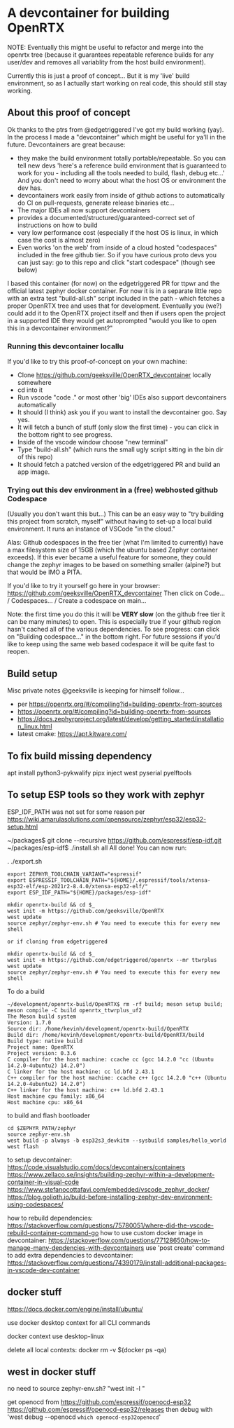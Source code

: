 # A devcontainer for building OpenRTX

NOTE: Eventually this might be useful to refactor and merge into the openrtx tree (because it 
guarantees repeatable reference builds for any user/dev and removes all variablity from the host
build environment).  

Currently this is just a proof of concept...  But it is my 'live' build environment, so as I actually start working on real code, this should still stay working.

## About this proof of concept

Ok thanks to the ptrs from @edgetriggered I've got my build working (yay).  In the process I made a "devcontainer" which might be useful for ya'll in the future.  Devcontainers are great because:

* they make the build environment totally portable/repeatable.  So you can tell new devs 'here's a reference build environment that is guaranteed to work for you - including all the tools needed to build, flash, debug etc...' And you don't need to worry about what the host OS or environment the dev has.
* devcontainers work easily from inside of github actions to automatically do CI on pull-requests, generate release binaries etc...
* The major IDEs all now support devcontainers
* provides a documented/structured/guaranteed-correct set of instructions on how to build
* very low performance cost (especially if the host OS is linux, in which case the cost is almost zero)
* Even works 'on the web' from inside of a cloud hosted "codespaces" included in the free github tier.  So if you have curious proto devs you can just say: go to this repo and click "start codespace" (though see below)

I based this container (for now) on the edgetriggered PR for ttpwr and the official latest zephyr docker container.  For now it is in a separate little repo with an extra test "build-all.sh" script included in the path - which fetches a proper OpenRTX tree and uses that for development.  Eventually you (we?) could add it to the OpenRTX project itself and then if users open the project in a supported IDE they would get autoprompted "would you like to open this in a devcontainer environment?"

### Running this devcontainer locallu

If you'd like to try this proof-of-concept on your own machine:

* Clone https://github.com/geeksville/OpenRTX_devcontainer locally somewhere
* cd into it
* Run vscode "code ." or most other 'big' IDEs also support devcontainers automatically
* It should (I think) ask you if you want to install the devcontainer goo.  Say yes.
* It will fetch a bunch of stuff (only slow the first time) - you can click in the bottom right to see progress.
* Inside of the vscode window choose "new terminal" 
* Type "build-all.sh" (which runs the small ugly script sitting in the bin dir of this repo)
* It should fetch a patched version of the edgetriggered PR and build an app image.

### Trying out this dev environment in a (free) webhosted github Codespace

(Usually you don't want this but...) This can be an easy way to "try building this project from scratch, myself" without having to set-up a local build environment.  It runs an instance of VSCode "in the cloud."

Alas: Github codespaces in the free tier (what I'm limited to currently) have a max filesystem size of 15GB (which the ubuntu based Zephyr container exceeds).  If this ever became a useful feature for someone, they could change the zephyr images to be based on something smaller (alpine?) but that would be IMO a PITA.

If you'd like to try it yourself go here in your browser: https://github.com/geeksville/OpenRTX_devcontainer
Then click on Code... / Codespaces... / Create a codespace on main...

Note: the first time you do this it will be **VERY slow** (on the github free tier it can be many minutes) to open.  This is especially true if your github region hasn't cached all of the various dependencies.
To see progress: can click on "Building codespace..." in the bottom right. 
For future sessions if you'd like to keep using the same web based codespace it will be quite fast to reopen.

## Build setup

Misc private notes @geeksville is keeping for himself follow...

* per https://openrtx.org/#/compiling?id=building-openrtx-from-sources
* https://openrtx.org/#/compiling?id=building-openrtx-from-sources
* https://docs.zephyrproject.org/latest/develop/getting_started/installation_linux.html
* latest cmake: https://apt.kitware.com/ 

## To fix build missing dependency

apt install python3-pykwalify
pipx inject west pyserial pyelftools

## To setup ESP tools so they work with zephyr 

ESP_IDF_PATH was not set for some reason
per https://wiki.amarulasolutions.com/opensource/zephyr/esp32/esp32-setup.html

~/packages$ git clone --recursive https://github.com/espressif/esp-idf.git
~/packages/esp-idf$ ./install.sh all
All done! You can now run:

  . ./export.sh


```
export ZEPHYR_TOOLCHAIN_VARIANT="espressif"
export ESPRESSIF_TOOLCHAIN_PATH="${HOME}/.espressif/tools/xtensa-esp32-elf/esp-2021r2-8.4.0/xtensa-esp32-elf/"
export ESP_IDF_PATH="${HOME}/packages/esp-idf"
```

```
mkdir openrtx-build && cd $_
west init -m https://github.com/geeksville/OpenRTX
west update
source zephyr/zephyr-env.sh # You need to execute this for every new shell

or if cloning from edgetriggered

mkdir openrtx-build && cd $_
west init -m https://github.com/edgetriggered/openrtx --mr ttwrplus
west update
source zephyr/zephyr-env.sh # You need to execute this for every new shell
```

To do a build
```
~/development/openrtx-build/OpenRTX$ rm -rf build; meson setup build; meson compile -C build openrtx_ttwrplus_uf2
The Meson build system
Version: 1.7.0
Source dir: /home/kevinh/development/openrtx-build/OpenRTX
Build dir: /home/kevinh/development/openrtx-build/OpenRTX/build
Build type: native build
Project name: OpenRTX
Project version: 0.3.6
C compiler for the host machine: ccache cc (gcc 14.2.0 "cc (Ubuntu 14.2.0-4ubuntu2) 14.2.0")
C linker for the host machine: cc ld.bfd 2.43.1
C++ compiler for the host machine: ccache c++ (gcc 14.2.0 "c++ (Ubuntu 14.2.0-4ubuntu2) 14.2.0")
C++ linker for the host machine: c++ ld.bfd 2.43.1
Host machine cpu family: x86_64
Host machine cpu: x86_64
```

to build and flash bootloader
```
cd $ZEPHYR_PATH/zephyr
source zephyr-env.sh
west build -p always -b esp32s3_devkitm --sysbuild samples/hello_world
west flash
```

to setup devcontainer: https://code.visualstudio.com/docs/devcontainers/containers
https://www.zellaco.se/insights/building-zephyr-within-a-development-container-in-visual-code 
https://www.stefanocottafavi.com/embedded/vscode_zephyr_docker/ 
https://blog.golioth.io/build-before-installing-zephyr-dev-environment-using-codespaces/ 

how to rebuild dependencies: https://stackoverflow.com/questions/75780051/where-did-the-vscode-rebuild-container-command-go
how to use custom docker image in devcontainer: https://stackoverflow.com/questions/77128650/how-to-manage-many-depdencies-with-devcontainers 
use 'post create' command to add extra dependencies to devcontainer: https://stackoverflow.com/questions/74390179/install-additional-packages-in-vscode-dev-container 

## docker stuff

https://docs.docker.com/engine/install/ubuntu/

use docker desktop context for all CLI commands

docker context use desktop-linux

delete all local contexts: docker rm -v $(docker ps -qa)

## west in docker stuff

no need to source zephyr-env.sh?
"west init -l <localdir>"

get openocd from https://github.com/espressif/openocd-esp32
https://github.com/espressif/openocd-esp32/releases
then debug with 'west debug --openocd `which openocd-esp32openocd`'
